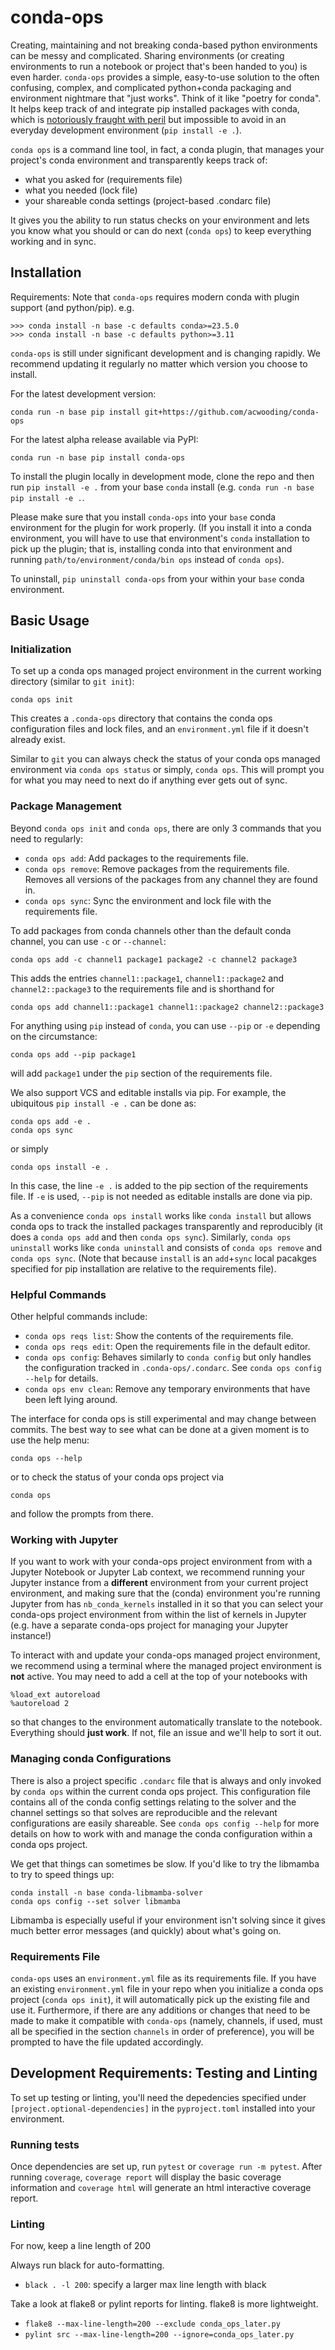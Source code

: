 # conda-ops
Creating, maintaining and not breaking conda-based python environments can be messy and complicated. Sharing environments (or creating environments to run a notebook or project that's been handed to you) is even harder. `conda-ops` provides a simple, easy-to-use solution to the often confusing, complex, and complicated python+conda packaging and environment nightmare that "just works". Think of it like "poetry for conda". It helps keep track of and integrate pip installed packages with conda, which is [notoriously fraught with peril](https://www.anaconda.com/blog/using-pip-in-a-conda-environment) but impossible to avoid in an everyday development environment (`pip install -e .`).

`conda ops` is a command line tool, in fact, a conda plugin, that manages your project's conda environment and transparently keeps track of:

* what you asked for (requirements file)
* what you needed (lock file)
* your shareable conda settings (project-based .condarc file)

It gives you the ability to run status checks on your environment and lets you know what you should or can do next (`conda ops`) to keep everything working and in sync.

## Installation

Requirements: Note that `conda-ops` requires modern conda with plugin support (and python/pip). e.g.

```
>>> conda install -n base -c defaults conda>=23.5.0
>>> conda install -n base -c defaults python>=3.11
```

`conda-ops` is still under significant development and is changing rapidly. We recommend updating it regularly no matter which version you choose to install.

For the latest development version:

`conda run -n base pip install git+https://github.com/acwooding/conda-ops`

For the latest alpha release available via PyPI:

`conda run -n base pip install conda-ops`


To install the plugin locally in development mode, clone the repo and then run `pip install -e .` from your base `conda` install (e.g. `conda run -n base pip install -e .`.

Please make sure that you install `conda-ops` into your `base` conda environment for the plugin for work properly. (If you install it into a conda environment, you will have to use that environment's `conda` installation to pick up the plugin; that is, installing conda into that environment and running `path/to/environment/conda/bin ops` instead of `conda ops`).

To uninstall, `pip uninstall conda-ops` from your within your `base` conda environment.

## Basic Usage

### Initialization
To set up a conda ops managed project environment in the current working directory (similar to `git init`):
```
conda ops init
```
This creates a `.conda-ops` directory that contains the conda ops configuration files and lock files, and an `environment.yml` file if it doesn't already exist.

Similar to `git` you can always check the status of your conda ops managed environment via `conda ops status` or simply, `conda ops`. This will prompt you for what you may need to next do if anything ever gets out of sync.

### Package Management
Beyond `conda ops init` and `conda ops`, there are only 3 commands that you need to regularly:
* `conda ops add`: Add packages to the requirements file.
* `conda ops remove`: Remove packages from the requirements file. Removes all versions of the packages from any channel they are found in.
* `conda ops sync`: Sync the environment and lock file with the requirements file.

To add packages from conda channels other than the default conda channel, you can use `-c` or `--channel`:
```
conda ops add -c channel1 package1 package2 -c channel2 package3
```
This adds the entries `channel1::package1`, `channel1::package2` and `channel2::package3` to the requirements file and is shorthand for
```
conda ops add channel1::package1 channel1::package2 channel2::package3
```

For anything using `pip` instead of `conda`, you can use `--pip` or `-e` depending on the circumstance:
```
conda ops add --pip package1
```
will add `package1` under the `pip` section of the requirements file.

We also support VCS and editable installs via pip. For example, the ubiquitous `pip install -e .` can be done as:
```
conda ops add -e .
conda ops sync
```
or simply
```
conda ops install -e .
```
In this case, the line `-e .` is added to the pip section of the requirements file. If `-e` is used, `--pip` is not needed as editable installs are done via pip.

As a convenience `conda ops install` works like `conda install` but allows conda ops to track the installed packages transparently and reproducibly (it does a `conda ops add` and then `conda ops sync`). Similarly, `conda ops uninstall` works like `conda uninstall` and consists of `conda ops remove` and `conda ops sync`. (Note that because `install` is an `add`+`sync` local pacakges specified for pip installation are relative to the requirements file).

### Helpful Commands
Other helpful commands include:
* `conda ops reqs list`: Show the contents of the requirements file.
* `conda ops reqs edit`: Open the requirements file in the default editor.
* `conda ops config`: Behaves similarly to `conda config` but only handles the configuration tracked in `.conda-ops/.condarc`. See `conda ops config --help` for details.
* `conda ops env clean`: Remove any temporary environments that have been left lying around.

The interface for conda ops is still experimental and may change between commits. The best way to see what can be done at a given moment is to use the help menu:
```
conda ops --help
```
or to check the status of your conda ops project via
```
conda ops
```
and follow the prompts from there.

### Working with Jupyter
If you want to work with your conda-ops project environment from with a Jupyter Notebook or Jupyter Lab context, we recommend running your Jupyter instance from a **different** environment from your current project environment, and making sure that the (conda) environment you're running Jupyter from has `nb_conda_kernels` installed in it so that you can select your conda-ops project environment from within the list of kernels in Jupyter (e.g. have a separate conda-ops project for managing your Jupyter instance!)

To interact with and update your conda-ops managed project environment, we recommend using a terminal where the managed project environment is **not** active. You may need to add a cell at the top of your notebooks with
```
%load_ext autoreload
%autoreload 2
```
so that changes to the environment automatically translate to the notebook. Everything should **just work**. If not, file an issue and we'll help to sort it out.

### Managing conda Configurations
There is also a project specific `.condarc` file that is always and only invoked by `conda ops` within the current conda ops project. This configuration file contains all of the conda config settings relating to the solver and the channel settings so that solves are reproducible and the relevant configurations are easily shareable. See `conda ops config --help` for more details on how to work with and manage the conda configuration within a conda ops project.

We get that things can sometimes be slow. If you'd like to try the libmamba to try to speed things up:
```
conda install -n base conda-libmamba-solver
conda ops config --set solver libmamba
```
Libmamba is especially useful if your environment isn't solving since it gives much better error messages (and quickly) about what's going on.

### Requirements File
`conda-ops` uses an `environment.yml` file as its requirements file. If you have an existing `environment.yml` file in your repo when you initialize a conda ops project (`conda ops init`), it will automatically pick up the existing file and use it. Furthermore, if there are any additions or changes that need to be made to make it compatible with `conda-ops` (namely, channels, if used, must all be specified in the section `channels` in order of preference), you will be prompted to have the file updated accordingly.

## Development Requirements: Testing and Linting
To set up testing or linting, you'll need the depedencies specified under `[project.optional-dependencies]` in the `pyproject.toml` installed into your environment.

### Running tests
Once dependencies are set up, run `pytest` or `coverage run -m pytest`. After running `coverage`, `coverage report` will display the basic coverage information and `coverage html` will generate an html interactive coverage report.

### Linting
For now, keep a line length of 200

Always run black for auto-formatting.
* `black . -l 200`: specify a larger max line length with black

Take a look at flake8 or pylint reports for linting. flake8 is more lightweight.
* `flake8 --max-line-length=200 --exclude conda_ops_later.py`
* `pylint src --max-line-length=200 --ignore=conda_ops_later.py`